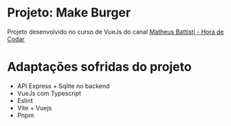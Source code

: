 # Projeto: Make Burger

 Projeto desenvolvido no curso de VueJs do canal <a href="https://www.youtube.com/@MatheusBattisti">Matheus Battisti - Hora de Codar</a>

# Adaptações sofridas do projeto
- API Express + Sqlite no backend
- VueJs com Typescript
- Eslint
- Vite + Vuejs
- Pnpm